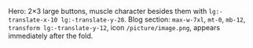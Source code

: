 Hero: 2×3 large buttons, muscle character besides them with `lg:-translate-x-10 lg:-translate-y-28`. Blog section: `max-w-7xl`, `mt-0`, `mb-12`, `transform lg:-translate-y-12`, icon `/picture/image.png`, appears immediately after the fold.